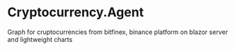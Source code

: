 # Cryptocurrency.Agent

Graph for cruptocurrencies from bitfinex, binance platform on blazor server and lightweight charts